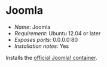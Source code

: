 # Joomla

* *Name*: Joomla
* *Requirement*: Ubuntu 12.04 or later
* *Exposes ports:* 0.0.0.0:80
* *Installation notes:* Yes

Installs the [official Joomla! container](https://hub.docker.com/_/joomla/).
